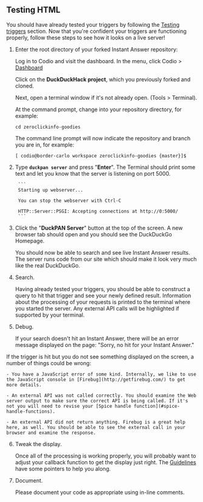 ## Testing HTML

You should have already tested your triggers by following the [Testing triggers](https://github.com/duckduckgo/duckduckgo#testing-triggers) section. Now that you're confident your triggers are functioning properly, follow these steps to see how it looks on a live server!

<!-- /summary -->

1. Enter the root directory of your forked Instant Answer repository:

	Log in to Codio and visit the dashboard. In the menu, click Codio > [Dashboard](https://codio.com/home/projects)
	
	Click on the **DuckDuckHack project**, which you previously forked and cloned.
	
	Next, open a terminal window if it's not already open. (Tools > Terminal).
	
	At the command prompt, change into your repository directory, for example:
	
	```shell
	cd zeroclickinfo-goodies
	```

	The command line prompt will now indicate the repository and branch you are in, for example:
	
	```shell
	[ codio@border-carlo workspace zeroclickinfo-goodies {master}]$
	```

2. Type **`duckpan server`** and press "**Enter**". The Terminal should print some text and let you know that the server is listening on port 5000.

	    ```
	    Starting up webserver...

	    You can stop the webserver with Ctrl-C

	    HTTP::Server::PSGI: Accepting connections at http://0:5000/
	    ```

3. Click the "**DuckPAN Server**" button at the top of the screen. A new browser tab should open and you should see the DuckDuckGo Homepage.	
	
    You should now be able to search and see live Instant Answer results. The server runs code from our site which should make it look very much like the real DuckDuckGo.

4. Search.

    Having already tested your triggers, you should be able to construct a query to hit that trigger and see your newly defined result. Information about the processing of your requests is printed to the terminal where you started the server. Any external API calls will be highlighted if supported by your terminal.

5. Debug.

    If your search doesn't hit an Instant Answer, there will be an error message displayed on the page: "Sorry, no hit for your Instant Answer."

  If the trigger is hit but you do not see something displayed on the screen, a number of things could be wrong:

    - You have a JavaScript error of some kind. Internally, we like to use the JavaScript console in [Firebug](http://getfirebug.com/) to get more details.

    - An external API was not called correctly. You should examine the Web server output to make sure the correct API is being called. If it's not you will need to revise your [Spice handle function](#spice-handle-functions).

    - An external API did not return anything. Firebug is a great help here, as well. You should be able to see the external call in your browser and examine the response.

6. Tweak the display.

    Once all of the processing is working properly, you will probably want to adjust your callback function to get the display just right. The [Guidelines](https://github.com/duckduckgo/duckduckgo#guidelines) have some pointers to help you along.

7. Document.

    Please document your code as appropriate using in-line comments.

